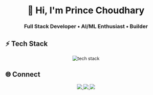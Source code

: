 <h1 align="center">👋 Hi, I'm Prince Choudhary</h1>
<h3 align="center">Full Stack Developer • AI/ML Enthusiast • Builder</h3>


## ⚡ Tech Stack
<p align="center">
  <img src="https://github-readme-tech-stack.vercel.app/api/cards?theme=glass&lineCount=2&line1=html5,html,FF5733;css3,css,2965f1;javascript,js,F7DF1E;react,react,61DBFB;node.js,node.js,3C873A&line2=mongodb,mongodb,4DB33D;python,python,3776AB;c++,c++,00599C;tailwindcss,tailwind,38BDF8" alt="tech stack" />
</p>



## 🌐 Connect
<p align="center">
  <a href="mailto:prince.1978choudhary@gmail.com">
    <img src="https://img.shields.io/badge/Email-Glass?style=for-the-badge&logo=gmail&logoColor=white&color=transparent&labelColor=0d1117" />
  </a>
  <a href="https://www.linkedin.com/in/your-link" target="_blank">
    <img src="https://img.shields.io/badge/LinkedIn-Glass?style=for-the-badge&logo=linkedin&logoColor=white&color=transparent&labelColor=0d1117" />
  </a>
  <a href="https://github.com/princechoudhary" target="_blank">
    <img src="https://img.shields.io/badge/GitHub-Glass?style=for-the-badge&logo=github&logoColor=white&color=transparent&labelColor=0d1117" />
  </a>
</p>
